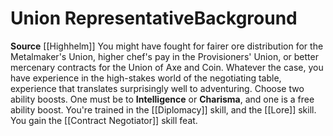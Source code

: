 ﻿---
ability:
- Intelligence
- Charisma
ability_boost:
- Intelligence
- Charisma
feat: '[[DATABASE/feat/Contract Negotiator|Contract Negotiator]]'
id: '374'
name: Union Representative
prerequisite: null
rarity: Common
skill:
- '[[DATABASE/skill/Diplomacy|Diplomacy]]'
- Legal [[DATABASE/skill/Lore|Lore]]
source: '[[DATABASE/source/Highhelm|Highhelm]]'
subcategory: general
trait: null
type: Background

---
# Union Representative<span class="item-type">Background</span>

**Source** [[Highhelm]]
You might have fought for fairer ore distribution for the Metalmaker's Union, higher chef's pay in the Provisioners' Union, or better mercenary contracts for the Union of Axe and Coin. Whatever the case, you have experience in the high-stakes world of the negotiating table, experience that translates surprisingly well to adventuring.
Choose two ability boosts. One must be to **Intelligence** or **Charisma**, and one is a free ability boost.
You're trained in the [[Diplomacy]] skill, and the [[Lore]] skill. You gain the [[Contract Negotiator]] skill feat.